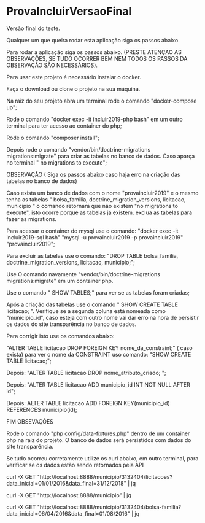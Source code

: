 # ProvaIncluirVersaoFinal
Versão final do teste.

Qualquer um que queira rodar esta aplicação siga os passos abaixo.

Para rodar a aplicação siga os passos abaixo. (PRESTE ATENÇAO AS OBSERVAÇÕES, SE TUDO OCORRER BEM NEM TODOS OS PASSOS DA OBSERVAÇÃO SÃO NECESSÁRIOS).

Para usar este projeto é necessário instalar o docker.

Faça o download ou clone o projeto na sua máquina.

Na raiz do seu projeto abra um terminal rode o comando "docker-compose up";

Rode o comando "docker exec -it incluir2019-php bash" em um outro terminal
para ter acesso ao container do php;

Rode o comando "composer install";

Depois rode o comando "vendor/bin/doctrine-migrations migrations:migrate" para 
criar as tabelas no banco de dados. Caso aparça no terminal " no migrations to execute";

OBSERVAÇÃO ( Siga os passos abaixo caso haja erro na criação das tabelas no banco de dados)

Caso exista um banco de dados com o nome "provaincluir2019" e o mesmo tenha as 
tabelas " bolsa_familia, doctrine_migration_versions, licitacao, municipio " o comando retornará
que não existem "no migrations to execute", isto ocorre porque as tabelas já existem.
exclua as tabelas para fazer as migrations.

Para acessar o container do mysql use o comando:
"docker exec -it incluir2019-sql bash"
"mysql -u provaincluir2019 -p provaincluir2019" 
"provaincluir2019";

Para excluir as tabelas use o comando: 
"DROP TABLE bolsa_familia, doctrine_migration_versions, licitacao, municipio;";

Use O comando navamente "vendor/bin/doctrine-migrations migrations:migrate" em um container php.

Use o comando " SHOW TABLES;" para ver se as tabelas foram criadas;

Após a criação das tabelas use o comando " SHOW CREATE TABLE licitacao; ".
Verifique se a segunda coluna está nomeada como "municipio_id", caso esteja com outro
nome vai dar erro na hora de persistir os dados do site transparência no banco de dados.

Para corrigir isto use os comandos abaixo:

"ALTER TABLE licitacao DROP FOREIGN KEY nome_da_constraint;" ( caso exista) 
para ver o nome da CONSTRAINT uso comando:  "SHOW CREATE TABLE licitacao;";

Depois: "ALTER TABLE licitacao DROP nome_atributo_criado; ";

Depois: "ALTER TABLE licitacao ADD municipio_id INT  NOT NULL AFTER id";

Depois: ALTER TABLE licitacao ADD FOREIGN KEY(municipio_id) REFERENCES municipio(id);

FIM OBSEVAÇÕES

Rode o comando "php config/data-fixtures.php" dentro de um container php na raiz do projeto.
O banco de dados será persistidos com dados do site transparência.

Se tudo ocorreu corretamente utilize os curl abaixo, em outro terminal, para verificar se os dados estão sendo retornados pela API

curl -X GET "http://localhost:8888/municipio/3132404/licitacoes?data_inicial=01/01/2016&data_final=31/12/2018" | jq

curl -X GET "http://localhost:8888/municipio" | jq

curl -X GET "http://localhost:8888/municipio/3132404/bolsa-familia?data_inicial=06/04/2016&data_final=01/08/2016" | jq
